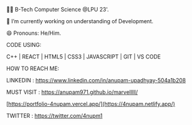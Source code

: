 🧑‍🎓 B-Tech Computer Science @LPU 23'.

🔭 I’m currently working on understanding of  Development.

😄 Pronouns: He/Him.
 
 CODE USING:
 
 C++ | REACT | HTML5 | CSS3 | JAVASCRIPT | GIT | VS CODE
 
 HOW TO REACH ME:
 
 LINKEDIN :
 https://www.linkedin.com/in/anupam-upadhyay-504a1b208
 
 MUST VISIT :
 https://anupam971.github.io/marvelllll/
 
 [https://portfolio-4nupam.vercel.app/](https://4nupam.netlify.app/)
 
 
 TWITTER :
 https://twitter.com/4nupm1
<!---
4nupam/4nupam is a ✨ special ✨ repository because its `README.md` (this file) appears on your GitHub profile.
You can click the Preview link to take a look at your changes.
--->
